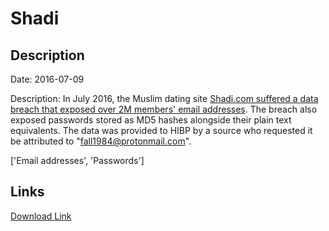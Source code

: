 # Shadi

## Description

Date: 2016-07-09

Description:
In July 2016, the Muslim dating site <a href="https://news.softpedia.com/news/data-from-two-muslim-dating-sites-two-others-dumped-online-506356.shtml" target="_blank" rel="noopener">Shadi.com suffered a data breach that exposed over 2M members' email addresses</a>. The breach also exposed passwords stored as MD5 hashes alongside their plain text equivalents. The data was provided to HIBP by a source who requested it be attributed to &quot;fall1984@protonmail.com&quot;.


['Email addresses', 'Passwords']

## Links

[Download Link](https://link-to.net/1229997/607.0859506978459/dynamic/?r=c2hhZGkuY29t)